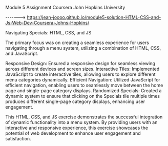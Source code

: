 Module 5 Assignment Coursera John Hopkins University

-------> https://jean-joooo.github.io/module5-solution-HTML-CSS-and-Js-Web-Dev-Coursera-Johns-Hopkins/

Navigating Specials: HTML, CSS, and JS

The primary focus was on creating a seamless experience for users navigating through a menu system, utilizing a combination of HTML, CSS, and JavaScript.

Responsive Design: Ensured a responsive design for seamless viewing across different devices and screen sizes.
Interactive Tiles: Implemented JavaScript to create interactive tiles, allowing users to explore different menu categories dynamically.
Efficient Navigation: Utilized JavaScript for efficient navigation, enabling users to seamlessly move between the home page and single-page category displays.
Randomized Specials: Created a dynamic system to ensure that clicking on the Specials tile multiple times produces different single-page category displays, enhancing user engagement.

This HTML, CSS, and JS exercise demonstrates the successful integration of dynamic functionality into a menu system. By providing users with an interactive and responsive experience, this exercise showcases the potential of web development to enhance user engagement and satisfaction.
